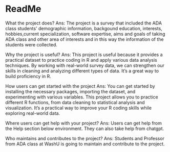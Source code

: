 # ReadMe
What the project does?
Ans: The project is a survey that included the ADA class students' demographic information, backgound education, interests, hobbies,current specialization, software expertise, aims and goals of taking ADA class and other area of interests and in this way the information of the students were collected.

Why the project is useful?
Ans: This project is useful because it provides a practical dataset to practice coding in R and apply various data analysis techniques. By working with real-world survey data, we can strengthen our skills in cleaning and analyzing different types of data. It’s a great way to build proficiency in R.

How users can get started with the project
Ans: You can get started by installing the necessary packages, importing the dataset, and experimenting with various variables. This project allows you to practice different R functions, from data cleaning to statistical analysis and visualization. It’s a practical way to improve your R coding skills while exploring real-world data.

Where users can get help with your project?
Ans: Users can get help from the Help section below environment. They can also take help from chatgpt.

Who maintains and contributes to the project?
Ans: Students and Professor from ADA class at WashU is going to maintain and contribute to the project.

